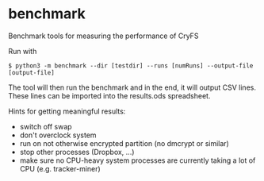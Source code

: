 # benchmark
Benchmark tools for measuring the performance of CryFS

Run with

    $ python3 -m benchmark --dir [testdir] --runs [numRuns] --output-file [output-file]

The tool will then run the benchmark and in the end, it will output CSV lines.
These lines can be imported into the results.ods spreadsheet.

Hints for getting meaningful results:
- switch off swap
- don't overclock system
- run on not otherwise encrypted partition (no dmcrypt or similar)
- stop other processes (Dropbox, ...)
- make sure no CPU-heavy system processes are currently taking a lot of CPU (e.g. tracker-miner)
